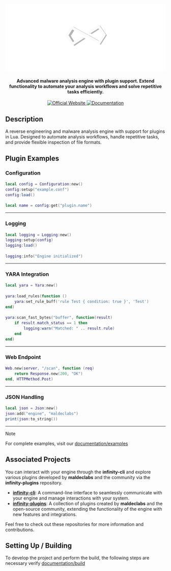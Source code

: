 <p align="center"><img src="assets/banner.png" width=600 alt="Infinity Engine Banner"></p>

<h4 align="center">Advanced malware analysis engine with plugin support. Extend functionality to automate your analysis workflows and solve repetitive tasks efficiently.</h4>

<p align="center">
  <a href="https://maldec.io">
    <img src="https://img.shields.io/badge/Website-Live-green?style=for-the-badge&logo=google-chrome" alt="Official Website">
  </a>
  <a href="https://maldecs-organization.gitbook.io/maldeclabs-docs">
    <img src="https://img.shields.io/badge/Documentation-Read-blue?style=for-the-badge&logo=gitbook" alt="Documentation">
  </a>
</p>


## Description

A reverse engineering and malware analysis engine with support for plugins in Lua. Designed to automate analysis workflows, handle repetitive tasks, and provide flexible inspection of file formats.

## Plugin Examples

### Configuration

```lua
local config = Configuration:new()
config:setup("example.conf")
config:load()

local name = config:get("plugin.name")
```

---

### Logging

```lua
local logging = Logging:new()
logging:setup(config)
logging:load()

logging:info("Engine initialized")
```

---

### YARA Integration

```lua
local yara = Yara:new()

yara:load_rules(function ()
    yara:set_rule_buff('rule Test { condition: true }', 'Test')
end)

yara:scan_fast_bytes("buffer", function(result)
    if result.match_status == 1 then
        logging:warn("Matched: " .. result.rule)
    end
end)
```

---

### Web Endpoint

```lua
Web.new(server, "/scan", function (req)
    return Response.new(200, "OK")
end, HTTPMethod.Post)
```

---

### JSON Handling

```lua
local json = Json:new()
json:add("engine", "maldeclabs")
print(json:to_string())
```

---

> [!NOTE]  
> For complete examples, visit our [documentation/examples](https://maldecs-organization.gitbook.io/maldeclabs-docs/developer-guide/plugins-lua/examples)

## Associated Projects

You can interact with your engine through the **infinity-cli** and explore various plugins developed by **maldeclabs** and the community via the **infinity-plugins** repository.

- **[infinity-cli](https://github.com/maldeclabs/infinity-cli)**: A command-line interface to seamlessly communicate with your engine and manage interactions with your system.
- **[infinity-plugins](https://github.com/maldeclabs/infinity-plugins)**: A collection of plugins created by **maldeclabs** and the open-source community, extending the functionality of the engine with new features and integrations.

Feel free to check out these repositories for more information and contributions.

## Setting Up / Building

To develop the project and perform the build, the following steps are necessary verify [documentation/build](https://maldecs-organization.gitbook.io/maldeclabs-docs/getting-started/build)